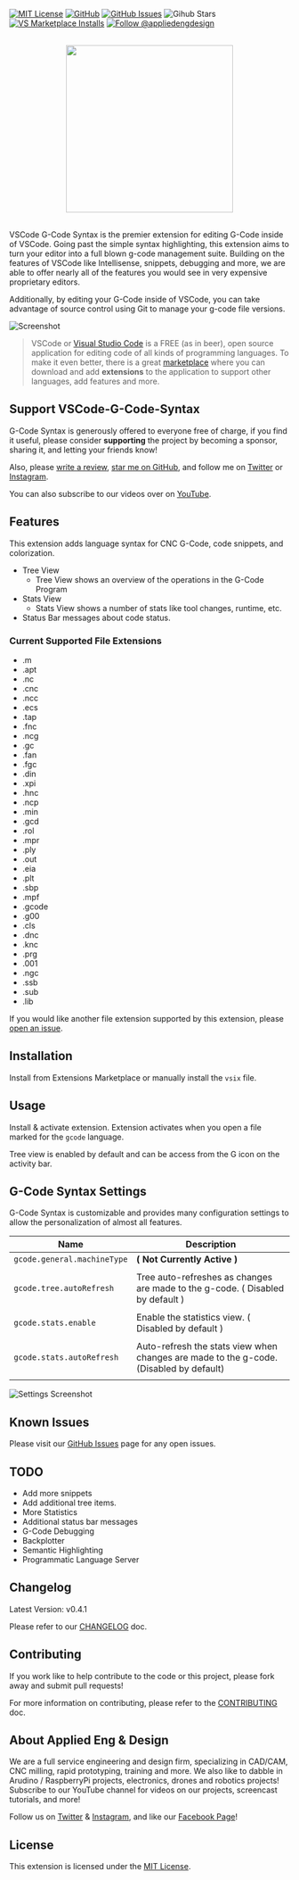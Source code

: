 [![MIT License](https://badgen.net/badge/license/MIT)](https://opensource.org/licenses/MIT)
[![GitHub](https://badgen.net/github/release/appliedengdesign/vscode-gcode-syntax)](https://github.com/appliedengdesign/vscode-gcode-syntax)
[![GitHub Issues](https://badgen.net/github/open-issues/appliedengdesign/vscode-gcode-syntax)](https://github.com/appliedengdesign/vscode-gcode-syntax/issues)
![Gihub Stars](https://badgen.net/github/stars/appliedengdesign/vscode-gcode-syntax)
[![VS Marketplace Installs](https://badgen.net/vs-marketplace/i/appliedengdesign.vscode-gcode-syntax)](https://marketplace.visualstudio.com/items?itemName=appliedengdesign.vscode-gcode-syntax)
[![Follow @appliedengdesign](https://badgen.net/twitter/follow/appliedengdes)](https://twitter.com/appliedengdes)

<p align="center">
  <br />
  <img width="300" src="https://github.com/appliedengdesign/vscode-gcode-syntax/raw/master/images/logo.png" />
  <br /><br />
</p>

VSCode G-Code Syntax is the premier extension for editing G-Code inside of VSCode. Going past the simple syntax highlighting, this extension aims to turn your editor into a full blown g-code management suite. Building on the features of VSCode like Intellisense, snippets, debugging and more, we are able to offer nearly all of the features you would see in very expensive proprietary editors.

Additionally, by editing your G-Code inside of VSCode, you can take advantage of source control using Git to manage your g-code file versions.

![Screenshot](https://raw.githubusercontent.com/appliedengdesign/vscode-gcode-syntax/master/images/screenshot.png)

>VSCode or [Visual Studio Code](https://code.visualstudio.com) is a FREE (as in beer), open source application for editing code of all kinds of programming languages. To make it even better, there is a great [marketplace](https://marketplace.visualstudio.com/VSCode) where you can download and add **extensions** to the application to support other languages, add features and more.

## Support VSCode-G-Code-Syntax

G-Code Syntax is generously offered to everyone free of charge, if you find it useful, please consider **supporting** the project by becoming a sponsor, sharing it, and letting your friends know!

Also, please [write a review](https://marketplace.visualstudio.com/items?itemName=appliedengdesign.vscode-gcode-syntax&ssr=false#review-details), [star me on GitHub](https://github.com/appliedengdesign/vscode-gcode-syntax 'Star me on GitHub'), and follow me on [Twitter](https://twitter.com/appliedengdes) or [Instagram](https://instagram.com/appliedengdes).

You can also subscribe to our videos over on [YouTube](https://youtube.com/c/AppliedEngDesignUSA).

## Features

This extension adds language syntax for CNC G-Code, code snippets, and colorization.

- Tree View
  - Tree View shows an overview of the operations in the G-Code Program
- Stats View
  - Stats View shows a number of stats like tool changes, runtime, etc.
- Status Bar messages about code status.

### Current Supported File Extensions

- .m
- .apt
- .nc
- .cnc
- .ncc
- .ecs
- .tap
- .fnc
- .ncg
- .gc
- .fan
- .fgc
- .din
- .xpi
- .hnc
- .ncp
- .min
- .gcd
- .rol
- .mpr
- .ply
- .out
- .eia
- .plt
- .sbp
- .mpf
- .gcode
- .g00
- .cls
- .dnc
- .knc
- .prg
- .001
- .ngc
- .ssb
- .sub
- .lib

If you would like another file extension supported by this extension, please [open an issue](https://github.com/appliedemgdesign/issues).

## Installation

Install from Extensions Marketplace or manually install the `vsix` file.

## Usage

Install & activate extension. Extension activates when you open a file marked for the `gcode` language.

Tree view is enabled by default and can be access from the G icon on the activity bar.

## G-Code Syntax Settings

G-Code Syntax is customizable and provides many configuration settings to allow the personalization of almost all features.

| Name                          | Description                                                                                 |
| ----------------------------- | ------------------------------------------------------------------------------------------- |
| `gcode.general.machineType`   | **( Not Currently Active )**                                                                |
|                               |                                                                                             |
| `gcode.tree.autoRefresh`      | Tree auto-refreshes as changes are made to the g-code. ( Disabled by default )              |
|                               |                                                                                             |
| `gcode.stats.enable`          | Enable the statistics view. ( Disabled by default )                                         |
|                               |                                                                                             |
| `gcode.stats.autoRefresh`     | Auto-refresh the stats view when changes are made to the g-code. (Disabled by default)      |
|                               |                                                                                             |

![Settings Screenshot](https://github.com/appliedengdesign/vscode-gcode-syntax/blob/master/images/settings-screenshot.png?raw=true)

## Known Issues

Please visit our [GitHub Issues](https://github.com/appliedengdesign/vscode-gcode-syntax/issues) page for any open issues.

## TODO

- Add more snippets
- Add additional tree items.
- More Statistics
- Additional status bar messages
- G-Code Debugging
- Backplotter
- Semantic Highlighting
- Programmatic Language Server

## Changelog

Latest Version: v0.4.1

Please refer to our [CHANGELOG](https://github.com/appliedengdesign/vscode-gcode-syntax/blob/master/CHANGELOG.md) doc.

## Contributing

If you work like to help contribute to the code or this project, please fork away and submit pull requests!

For more information on contributing, please refer to the [CONTRIBUTING](https://github.com/appliedengdesign/vscode-gcode-syntax/blob/master/CONTRIBUTING.md) doc.

## About Applied Eng & Design

We are a full service engineering and design firm, specializing in CAD/CAM, CNC milling, rapid prototyping, training and more.  We also like to dabble in Arudino / RaspberryPi projects, electronics, drones and robotics projects! Subscribe to our YouTube channel for videos on our projects, screencast tutorials, and more!

Follow us on [Twitter](https://twitter.com/appliedengdes) & [Instagram](https://instagram.com/appliedengdes), and like our [Facebook Page](https://facebook.com/appliedengdesign)!

## License

This extension is licensed under the [MIT License](https://opensource.org/licenses/MIT).
